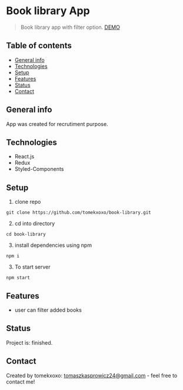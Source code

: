 # Book library App
> Book library app with filter option.
>[DEMO](https://tomekxoxo.github.io/book-library/)

## Table of contents
* [General info](#general-info)
* [Technologies](#technologies)
* [Setup](#setup)
* [Features](#features)
* [Status](#status)
* [Contact](#contact)

## General info
App was created for recrutiment purpose.
## Technologies
* React.js
* Redux
* Styled-Components

## Setup
1. clone repo   
```
git clone https://github.com/tomekxoxo/book-library.git
```

2. cd into directory   
```
cd book-library
```

3. install dependencies using npm 
```
npm i
```
3. To start server
```
npm start
```

## Features
* user can filter added books


## Status
Project is: finished.

## Contact
Created by tomekxoxo: <tomaszkasprowicz24@gmail.com> - feel free to contact me!
